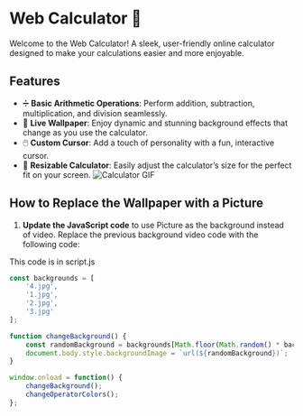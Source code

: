 # Web Calculator 🧮

Welcome to the Web Calculator! A sleek, user-friendly online calculator designed to make your calculations easier and more enjoyable.

## Features

- ➗ **Basic Arithmetic Operations**: Perform addition, subtraction, multiplication, and division seamlessly.
- 🌌 **Live Wallpaper**: Enjoy dynamic and stunning background effects that change as you use the calculator.
- 🖱️ **Custom Cursor**: Add a touch of personality with a fun, interactive cursor.
- 🔲 **Resizable Calculator**: Easily adjust the calculator’s size for the perfect fit on your screen.
![Calculator GIF](./other/1.gif)

## How to Replace the Wallpaper with a Picture

1. **Update the JavaScript code** to use Picture as the background instead of video. Replace the previous background video code with the following code:

This code is in script.js

```javascript
const backgrounds = [
    '4.jpg',
    '1.jpg',
    '2.jpg',
    '3.jpg'
];

function changeBackground() {
    const randomBackground = backgrounds[Math.floor(Math.random() * backgrounds.length)];
    document.body.style.backgroundImage = `url(${randomBackground})`;
}

window.onload = function() {
    changeBackground();
    changeOperatorColors();
};